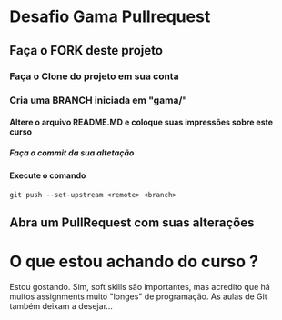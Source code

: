 # Desafio Gama Pullrequest

## Faça o FORK deste projeto

### Faça o Clone do projeto em sua conta

### Cria uma BRANCH iniciada em "gama/"

#### Altere o arquivo README.MD e coloque suas impressões sobre este curso

##### Faça o commit da sua altetação

#### Execute o comando

`git push --set-upstream <remote> <branch>`

## Abra um PullRequest com suas alterações

# O que estou achando do curso ?
Estou gostando.
Sim, soft skills são importantes, mas acredito que há muitos assignments muito "longes"
de programação.
As aulas de Git também deixam a desejar... 